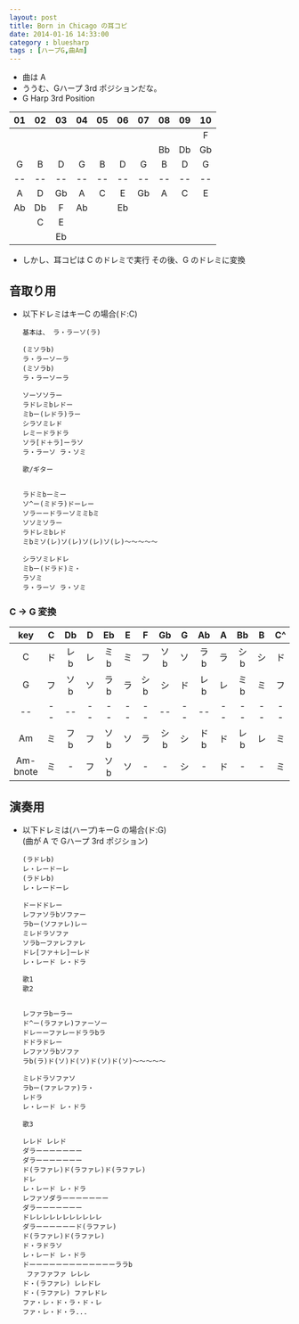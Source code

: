 ```yaml
---
layout: post
title: Born in Chicago の耳コピ
date: 2014-01-16 14:33:00
category : bluesharp
tags : [ハープG,曲Am]
---
```


- 曲は A
- ううむ、Gハープ 3rd ポジションだな。
- G Harp 3rd Position

| 01 | 02 | 03 | 04 | 05 | 06 | 07 | 08 | 09 | 10 |
|:--:|:--:|:--:|:--:|:--:|:--:|:--:|:--:|:--:|:--:|
|    |    |    |    |    |    |    |    |    | F  |
|    |    |    |    |    |    |    | Bb | Db | Gb |
| G  | B  | D  | G  | B  | D  | G  | B  | D  | G  |
| -- | -- | -- | -- | -- | -- | -- | -- | -- | -- |
| A  | D  | Gb | A  | C  | E  | Gb | A  | C  | E  |
| Ab | Db | F  | Ab |    | Eb |    |    |    |    |
|    | C  | E  |    |    |    |    |    |    |    |
|    |    | Eb |    |    |    |    |    |    |    |

- しかし、耳コピは C のドレミで実行
その後、G のドレミに変換

音取り用
--------

- 以下ドレミはキーC の場合(ド:C)
      
      基本は、 ラ・ラーソ(ラ)
      
      (ミソラb)
      ラ・ラーソーラ
      (ミソラb)
      ラ・ラーソーラ
      
      ソーソソラー
      ラドレミbレドー
      ミbー(レドラ)ラー
      シラソミレド
      レミードラドラ
      ソラ[ド＋ラ]ーラソ
      ラ・ラーソ ラ・ソミ
      
      歌/ギター

      
      ラドミbーミー
      ソ^ー(ミドラ)ドーレー
      ソラーードラーソミミbミ
      ソソミソラー
      ラドレミbレド
      ミbミソ(レ)ソ(レ)ソ(レ)ソ(レ)〜〜〜〜〜
      
      シラソミレドレ
      ミbー(ドラド)ミ・
      ラソミ
      ラ・ラーソ ラ・ソミ


### C -> G 変換


| key | C | Db | D | Eb | E | F | Gb | G | Ab | A | Bb | B | C^ |
|:-:|:---:|:---:|:---:|:---:|:---:|:---:|:---:|:---:|:---:|:---:|:---:|:---:|:---:|
| C | ド  | レb | レ  | ミb | ミ  | フ  | ソb | ソ  | ラb | ラ  | シb | シ  | ド |
| G | フ  | ソb | ソ  | ラb | ラ  | シb | シ  | ド  | レb | レ  | ミb | ミ  | フ |
| -- | -- | -- | -- | -- | -- | -- | -- | -- | -- | -- | -- | -- | -- |
| Am | ミ  | フb | フ  | ソb | ソ  | ラ  | シb | シ  | ドb  | ド | レb  | レ | ミ  |
| Am-bnote | ミ  | - | フ  | ソb | ソ  | -  | - | シ  | -  | ド | -  | - | ミ  |
      
演奏用
------

- 以下ドレミは(ハープ)キーG の場合(ド:G)  
(曲が A で Gハープ 3rd ポジション)

      (ラドレb)
      レ・レードーレ
      (ラドレb)
      レ・レードーレ

      ドードドレー
      レファソラbソファー
      ラbー(ソファレ)レー
      ミレドラソファ
      ソラbーファレファレ
      ドレ[ファ＋レ]ーレド
      レ・レード レ・ドラ
      
      歌1
      歌2
      
            
      レファラbーラー
      ド^ー(ラファレ)ファーソー
      ドレーーファレードララbラ
      ドドラドレー
      レファソラbソファ
      ラb(ラ)ド(ソ)ド(ソ)ド(ソ)ド(ソ)〜〜〜〜〜
      
      ミレドラソファソ
      ラbー(ファレファ)ラ・
      レドラ
      レ・レード レ・ドラ

      歌3
      
      レレド レレド
      ダラーーーーーーー
      ダラーーーーーーー
      ド(ラファレ)ド(ラファレ)ド(ラファレ)
      ドレ
      レ・レード レ・ドラ
      レファソダラーーーーーーー
      ダラーーーーーーー
      ドレレレレレレレレレレレ
      ダラーーーーーード(ラファレ)
      ド(ラファレ)ド(ラファレ)
      ド・ラドラソ
      レ・レード レ・ドラ
      ドーーーーーーーーーーーーーララb
       ファファファ レレレ
      ド・(ラファレ) レレドレ
      ド・(ラファレ) ファレドレ
      ファ・レ・ド・ラ・ド・レ
      ファ・レ・ド・ラ...
